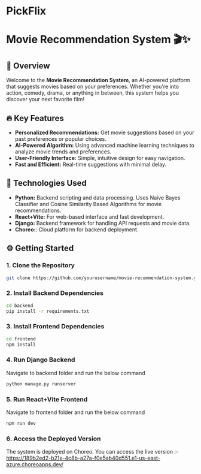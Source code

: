 # PickFlix
# Movie Recommendation System 🎬✨

## 🚀 Overview
Welcome to the **Movie Recommendation System**, an AI-powered platform that suggests movies based on your preferences. Whether you're into action, comedy, drama, or anything in between, this system helps you discover your next favorite film!

## 🔥 Key Features
- **Personalized Recommendations:** Get movie suggestions based on your past preferences or popular choices.
- **AI-Powered Algorithm:** Using advanced machine learning techniques to analyze movie trends and preferences.
- **User-Friendly Interface:** Simple, intuitive design for easy navigation.
- **Fast and Efficient:** Real-time suggestions with minimal delay.

## 🌟 Technologies Used
- **Python:** Backend scripting and data processing. Uses Naive Bayes Classifier and Cosine Similarity Based Algorithms for movie recommendations.
- **React+Vite:** For web-based interface and fast development.
- **Django:** Backend framework for handling API requests and movie data.
- **Choreo:**: Cloud platform for backend deployment.

## ⚙️ Getting Started

### 1. Clone the Repository
```bash
git clone https://github.com/yourusername/movie-recommendation-system.git
```

### 2. Install Backend Dependencies
```bash
cd backend
pip install -r requirements.txt
```

### 3. Install Frontend Dependencies
```bash
cd frontend
npm install
```

### 4. Run Django Backend
Navigate to backend folder and run the below command
```bash
python manage.py runserver
```

### 5. Run React+Vite Frontend 
Navigate to frontend folder and run the below command
```bash
npm run dev
```
### 6. Access the Deployed Version

The system is deployed on Choreo. You can access the live version :-
https://189b2ed2-b21e-4c8b-a27a-f0e5ab40d551.e1-us-east-azure.choreoapps.dev/ 

